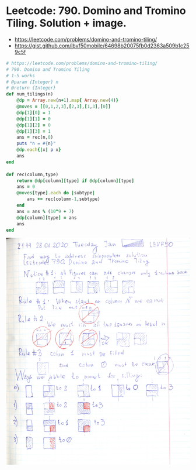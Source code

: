# Leetcode: 790. Domino and Tromino Tiling. Solution + image.

- https://leetcode.com/problems/domino-and-tromino-tiling/
- https://gist.github.com/lbvf50mobile/64698b20075fb0d2363a509b1c259c5f

```Ruby
# https://leetcode.com/problems/domino-and-tromino-tiling/
# 790. Domino and Tromino Tiling
# 1-5 works
# @param {Integer} n
# @return {Integer}
def num_tilings(n)
    @dp = Array.new(n+1).map{ Array.new(4)}
    @moves = [[0,1,2,3],[2,3],[1,3],[0]]
    @dp[1][0] = 1
    @dp[1][1] = 0
    @dp[1][2] = 0
    @dp[1][3] = 1
    ans = rec(n,0)
    puts "n = #{n}"
    @dp.each{|x| p x}
    ans
end

def rec(column,type)
    return @dp[column][type] if @dp[column][type]
    ans = 0
    @moves[type].each do |subtype|
        ans += rec(column-1,subtype)
    end
    ans = ans % (10^9 + 7)
    @dp[column][type] = ans
    ans
end
```

![Leetcode: 790](lc790.png)